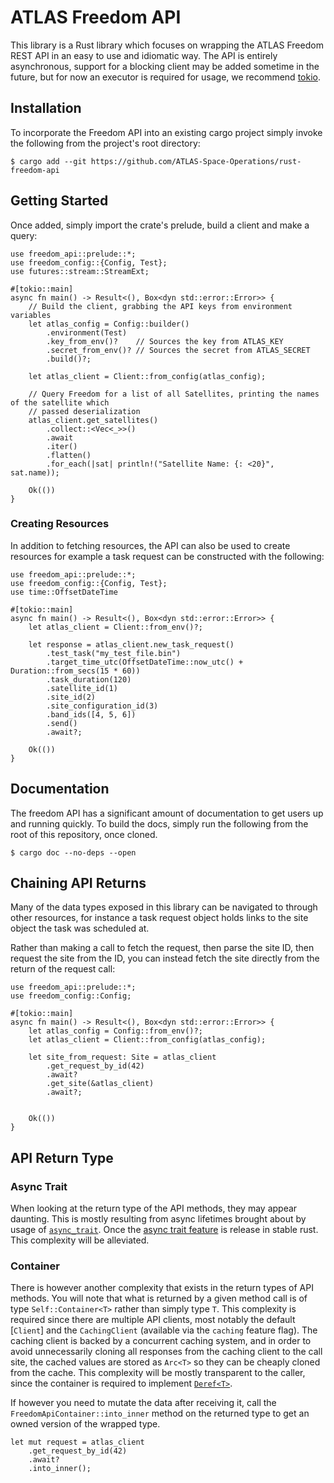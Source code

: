 # ATLAS Freedom API

This library is a Rust library which focuses on wrapping the ATLAS Freedom REST API in an easy
to use and idiomatic way. The API is entirely asynchronous, support for a blocking client may
be added sometime in the future, but for now an executor is required for usage, we recommend
[tokio](https://tokio.rs/).

## Installation 

To incorporate the Freedom API into an existing cargo project simply invoke the
following from the project's root directory:

```console
$ cargo add --git https://github.com/ATLAS-Space-Operations/rust-freedom-api
```

## Getting Started

Once added, simply import the crate's prelude, build a client and make a
query:

```rust, no_run
use freedom_api::prelude::*;
use freedom_config::{Config, Test};
use futures::stream::StreamExt;

#[tokio::main]
async fn main() -> Result<(), Box<dyn std::error::Error>> {
    // Build the client, grabbing the API keys from environment variables
    let atlas_config = Config::builder()
        .environment(Test)
        .key_from_env()?    // Sources the key from ATLAS_KEY
        .secret_from_env()? // Sources the secret from ATLAS_SECRET
        .build()?;

    let atlas_client = Client::from_config(atlas_config);

    // Query Freedom for a list of all Satellites, printing the names of the satellite which
    // passed deserialization
    atlas_client.get_satellites()
        .collect::<Vec<_>>()
        .await
        .iter()
        .flatten()
        .for_each(|sat| println!("Satellite Name: {: <20}", sat.name));

    Ok(())
}
```

### Creating Resources

In addition to fetching resources, the API can also be used to create resources
for example a task request can be constructed with the following:

```rust, no_run
use freedom_api::prelude::*;
use freedom_config::{Config, Test};
use time::OffsetDateTime

#[tokio::main]
async fn main() -> Result<(), Box<dyn std::error::Error>> {
    let atlas_client = Client::from_env()?;

    let response = atlas_client.new_task_request()
        .test_task("my_test_file.bin")
        .target_time_utc(OffsetDateTime::now_utc() + Duration::from_secs(15 * 60))
        .task_duration(120)
        .satellite_id(1)
        .site_id(2)
        .site_configuration_id(3)
        .band_ids([4, 5, 6])
        .send()
        .await?;

    Ok(())
}
```

## Documentation

The freedom API has a significant amount of documentation to get users up and 
running quickly. To build the docs, simply run the following from the root of 
this repository, once cloned. 

```console
$ cargo doc --no-deps --open
```

## Chaining API Returns

Many of the data types exposed in this library can be navigated to through other
resources, for instance a task request object holds links to the site object the
task was scheduled at.

Rather than making a call to fetch the request, then parse the site ID, then
request the site from the ID, you can instead fetch the site directly from the
return of the request call:

```rust, no_run
use freedom_api::prelude::*;
use freedom_config::Config;

#[tokio::main]
async fn main() -> Result<(), Box<dyn std::error::Error>> {
    let atlas_config = Config::from_env()?;
    let atlas_client = Client::from_config(atlas_config);

    let site_from_request: Site = atlas_client
        .get_request_by_id(42)
        .await?
        .get_site(&atlas_client)
        .await?;


    Ok(())
}
```

## API Return Type

### Async Trait

When looking at the return type of the API methods, they may appear daunting. This is mostly
resulting from async lifetimes brought about by usage of [`async_trait`](https://docs.rs/async-trait/latest/async_trait/).
Once the [async trait feature](https://blog.rust-lang.org/inside-rust/2023/05/03/stabilizing-async-fn-in-trait.html)
is release in stable rust. This complexity will be alleviated.

### Container

There is however another complexity that exists in the return types of API
methods. You will note that what is returned by a given method call is of type
`Self::Container<T>` rather than simply type `T`. This complexity is required
since there are multiple API clients, most notably the default [`Client`] and
the `CachingClient` (available via the `caching` feature flag). The caching
client is backed by a concurrent caching system, and in order to avoid
unnecessarily cloning all responses from the caching client to the call site,
the cached values are stored as `Arc<T>` so they can be cheaply cloned from the
cache. This complexity will be mostly transparent to the caller, since the
container is required to implement [`Deref<T>`](std::ops::Deref). 

If however you need to mutate the data after receiving it, call the
`FreedomApiContainer::into_inner` method on the returned type to get an owned
version of the wrapped type.

```rust, ignore
let mut request = atlas_client
    .get_request_by_id(42)
    .await?
    .into_inner();
```
